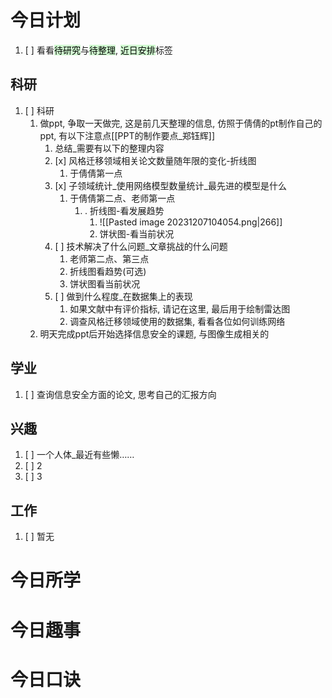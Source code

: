 # 今日计划

1. [ ] 看看<mark style="background: #BBFABBA6;">待研究</mark>与<mark style="background: #BBFABBA6;">待整理</mark>,  <mark style="background: #BBFABBA6;">近日安排</mark>标签

## 科研

1. [ ] 科研
	1. 做ppt, 争取一天做完, 这是前几天整理的信息, 仿照于倩倩的pt制作自己的ppt, 有以下注意点[[PPT的制作要点_郑钰辉]] 
		1. 总结_需要有以下的整理内容
		1. [x] 风格迁移领域相关论文数量随年限的变化-折线图
			1. 于倩倩第一点
		2. [x] 子领域统计\_使用网络模型数量统计\_最先进的模型是什么
			1. 于倩倩第二点、老师第一点
				1. . 折线图-看发展趋势
					1. ![[Pasted image 20231207104054.png|266]]
					2. 饼状图-看当前状况
		3. [ ] 技术解决了什么问题\_文章挑战的什么问题
			1. 老师第二点、第三点
			2. 折线图看趋势(可选)
			3. 饼状图看当前状况
		4. [ ] 做到什么程度\_在数据集上的表现
			1. 如果文献中有评价指标, 请记在这里, 最后用于绘制雷达图
			2. 调查风格迁移领域使用的数据集, 看看各位如何训练网络
	2. 明天完成ppt后开始选择信息安全的课题, 与图像生成相关的

## 学业

1. [ ] 查询信息安全方面的论文, 思考自己的汇报方向

## 兴趣

1. [ ] 一个人体_最近有些懒……
2. [ ] 2
3. [ ] 3 


## 工作

1. [ ] 暂无

# 今日所学



# 今日趣事



# 今日口诀


